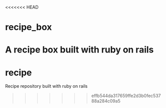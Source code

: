 <<<<<<< HEAD
# recipe_box
A recipe box built with ruby on rails
=======
# recipe
Recipe repository built with ruby on rails
>>>>>>> effb544da317659ffe2d3b0fec53788a284c09a5
